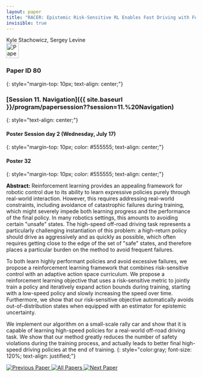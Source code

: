```yaml
---
layout: paper
title: "RACER: Epistemic Risk-Sensitive RL Enables Fast Driving with Fewer Crashes"
invisible: true
---
```

<div class="paper-authors">
<div class="paper-author-box">
    <div class="paper-author-name">Kyle Stachowicz, Sergey Levine</div>
    <div class="paper-author-uni"></div>
</div>

</div><div class="paper-pdf">
                <div> <a href="https://enriquecoronadozu.github.io/rssproceedings2024/rss20/p080.pdf"><img src="{{ site.baseurl }}/images/paper_link.png" alt="Paper Website" width = "33"  height = "40"/></a> </div>
                </div>

### Paper ID 80
{: style="margin-top: 10px; text-align: center;"}

### [Session 11. Navigation]({{ site.baseurl }}/program/papersession??session=11.%20Navigation)
{: style="text-align: center;"}

#### Poster Session day 2 (Wednesday, July 17)
{: style="margin-top: 10px; color: #555555; text-align: center;"}

#### Poster 32
{: style="margin-top: 10px; color: #555555; text-align: center;"}

<b style="color: black;">Abstract: </b>Reinforcement learning provides an appealing framework for robotic control due to its ability to learn expressive policies purely through real-world interaction. However, this requires addressing real-world constraints, including avoidance of catastrophic failures during training, which might severely impede both learning progress and the performance of the final policy. In many robotics settings, this amounts to avoiding certain "unsafe" states. The high-speed off-road driving task represents a particularly challenging instantiation of this problem: a high-return policy should drive as aggressively and as quickly as possible, which often requires getting close to the edge of the set of "safe" states, and therefore places a particular burden on the method to avoid frequent failures.
 

 To both learn highly performant policies and avoid excessive failures, we propose a reinforcement learning framework that combines risk-sensitive control with an adaptive action space curriculum. We propose a reinforcement learning objective that uses a risk-sensitive metric to jointly train a policy and iteratively expand action bounds during training, starting with a low-speed policy and slowly increasing the speed over time. Furthermore, we show that our risk-sensitive objective automatically avoids out-of-distribution states when equipped with an estimator for epistemic uncertainty.
 

 We implement our algorithm on a small-scale rally car and show that it is capable of learning high-speed policies for a real-world off-road driving task. We show that our method greatly reduces the number of safety violations during the training process, and actually leads to better final high-speed driving policies at the end of training.
{: style="color:gray; font-size: 120%; text-align: justified;"}


<div class="paper-menu">
<a href="{{ site.baseurl }}/program/papers/079/"> <img src="{{ site.baseurl }}/images/previous_paper_icon.png" alt="Previous Paper" title="Previous Paper"/> </a>
<a href="{{ site.baseurl }}/program/papers"><img src="{{ site.baseurl }}/images/overview_icon.png" alt="All Papers" title="All Papers"/> </a>
<a href="{{ site.baseurl }}/program/papers/081/"> <img src="{{ site.baseurl }}/images/next_paper_icon.png" alt="Next Paper" title="Next Paper"/> </a>

</div>
